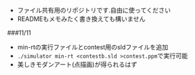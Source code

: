 * ファイル共有用のリポジトリです.自由に使ってください
* READMEもメモみたく書き換えても構いません

###11/11
* min-rtの実行ファイルとcontest用のsldファイルを追加
* `./simulator min-rt <contestb.sld >contest.ppm`で実行可能
* 美しきモダンアート(点描画)が得られるはず
